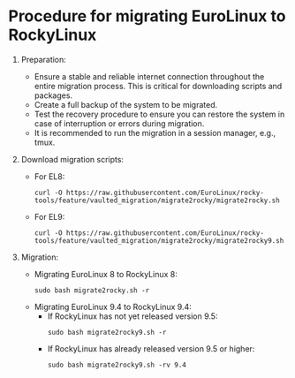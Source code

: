# Procedure for migrating EuroLinux to RockyLinux

1. Preparation:
    - Ensure a stable and reliable internet connection throughout the entire migration process. This is critical for downloading scripts and packages.
    - Create a full backup of the system to be migrated.
    - Test the recovery procedure to ensure you can restore the system in case of interruption or errors during migration.
    - It is recommended to run the migration in a session manager, e.g., tmux.

2. Download migration scripts:
    - For EL8:
      ```
      curl -O https://raw.githubusercontent.com/EuroLinux/rocky-tools/feature/vaulted_migration/migrate2rocky/migrate2rocky.sh
      ```
    - For EL9:
      ```
      curl -O https://raw.githubusercontent.com/EuroLinux/rocky-tools/feature/vaulted_migration/migrate2rocky/migrate2rocky9.sh
      ```

3. Migration:
    - Migrating EuroLinux 8 to RockyLinux 8:
      ```
      sudo bash migrate2rocky.sh -r
      ```
    - Migrating EuroLinux 9.4 to RockyLinux 9.4:
        - If RockyLinux has not yet released version 9.5:
          ```
          sudo bash migrate2rocky9.sh -r
          ```
        - If RockyLinux has already released version 9.5 or higher:
          ```
          sudo bash migrate2rocky9.sh -rv 9.4
          ```
